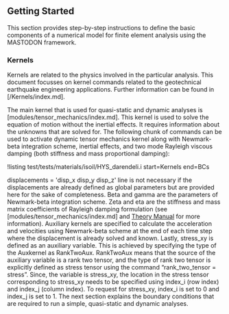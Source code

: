 ## Getting Started

This section provides step-by-step instructions to define the basic components of a numerical
model for finite element analysis using the MASTODON framework.

<!-- Need to generically describe the input file, mesh, kernels, materials, etc. Also need to describe the MASTODON block. -->

### Kernels

Kernels are related to the physics involved in the particular analysis. This document focusses on
kernel commands related to the geotechnical earthquake engineering applications. Further information
can be found in [/Kernels/index.md].

The main kernel that is used for quasi-static and dynamic analyses is
[modules/tensor_mechanics/index.md]. This kernel is used to solve the equation of motion without the
inertial effects. It requires information about the unknowns that are solved for. The following chunk
of commands can be used to activate dynamic tensor mechanics kernel along with Newmark-beta
integration scheme, inertial effects, and two mode Rayleigh viscous damping (both stiffness and mass
proportional damping):

!listing test/tests/materials/isoil/HYS_darendeli.i
         start=Kernels
         end=BCs

displacements = 'disp_x disp_y disp_z' line is not necessary if the displacements are already defined
as global parameters but are provided here for the sake of completeness. Beta and gamma are the
parameters of Newmark-beta integration scheme. Zeta and eta are the stiffness and mass matrix
coefficients of Rayleigh damping formulation (see [modules/tensor_mechanics/index.md] and
[Theory Manual](manuals/theory/index.md) for more information). Auxiliary kernels are specified to
calculate the acceleration and velocities using Newmark-beta scheme at the end of each time step
where the displacement is already solved and known. Lastly, stress_xy is defined as an auxiliary
variable. This is achieved by specifying the type of the Auxkernel as RankTwoAux. RankTwoAux means
that the source of the auxiliary variable is a rank two tensor, and the type of rank two tensor is
explicitly defined as stress tensor using the command “rank_two_tensor = stress”. Since, the variable
is stress_xy, the location in the stress tensor corresponding to stress_xy needs to be specified
using index_i (row index) and index_j (column index). To request for stress_xy, index_i is set to 0
and index_j is set to 1. The next section explains the boundary conditions that are required to run a
simple, quasi-static and dynamic analyses.
